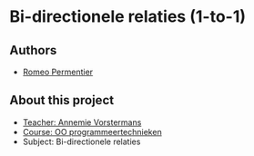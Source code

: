 # Bi-directionele relaties (1-to-1)
## Authors
- [Romeo Permentier](https://github.com/ro-per)
## About this project
- [Teacher: Annemie Vorstermans](https://www.kuleuven.be/wieiswie/nl/person/00059650)
- [Course: OO programmeertechnieken ](https://onderwijsaanbod.kuleuven.be/syllabi/n/JPI0UAN.htm#activetab=doelstellingen_idp992608)
- Subject: Bi-directionele relaties